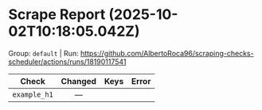 # Scrape Report (2025-10-02T10:18:05.042Z)

Group: `default`  |  Run: https://github.com/AlbertoRoca96/scraping-checks-scheduler/actions/runs/18190117541

| Check | Changed | Keys | Error |
|---|:---:|:--|:--|
| `example_h1` | — |  |  |
